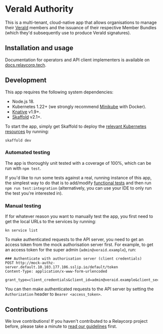 # VeraId Authority

This is a multi-tenant, cloud-native app that allows organisations to manage their [VeraId](https://veraid.net) members and the issuance of their respective Member Bundles (which they'd subsequently use to produce VeraId signatures).

## Installation and usage

Documentation for operators and API client implementers is available on [docs.relaycorp.tech](https://docs.relaycorp.tech/veraid-authority/).

## Development

This app requires the following system dependencies:

- Node.js 18.
- Kubernetes 1.22+ (we strongly recommend [Minikube](https://minikube.sigs.k8s.io/docs/start/) with Docker).
- [Knative](https://knative.dev/docs/install/quickstart-install/#install-the-knative-cli) v1.9+.
- [Skaffold](https://skaffold.dev/docs/install/) v2.1+.

To start the app, simply get Skaffold to deploy the [relevant Kubernetes resources](./k8s) by running:

```
skaffold dev
```

### Automated testing

The app is thoroughly unit tested with a coverage of 100%, which can be run with `npm test`.

If you'd like to run some tests against a real, running instance of this app, the simplest way to do that is to add/modify [functional tests](./src/functionalTests) and then run `npm run test:integration` (alternatively, you can use your IDE to only run the test you're interested in).

### Manual testing

If for whatever reason you want to manually test the app, you first need to get the local URLs to the services by running:

```
kn service list
```

To make authenticated requests to the API server, you need to get an access token from the mock authorisation server first. For example, to get an access token for the super admin (`admin@veraid.example`), run:

```http
### Authenticate with authorisation server (client credentials)
POST http://mock-authz-server.default.10.103.177.106.sslip.io/default/token
Content-Type: application/x-www-form-urlencoded

grant_type=client_credentials&client_id=admin@veraid.example&client_secret=s3cr3t
```

You can then make authenticated requests to the API server by setting the `Authorization` header to `Bearer <access_token>`.

## Contributions

We love contributions! If you haven't contributed to a Relaycorp project before, please take a minute to [read our guidelines](https://github.com/relaycorp/.github/blob/master/CONTRIBUTING.md) first.
